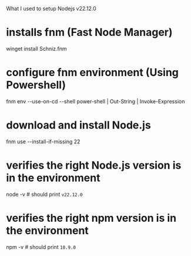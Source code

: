 What I used to setup Nodejs v22.12.0

# installs fnm (Fast Node Manager)
winget install Schniz.fnm

# configure fnm environment (Using Powershell)
fnm env --use-on-cd --shell power-shell | Out-String | Invoke-Expression

# download and install Node.js
fnm use --install-if-missing 22

# verifies the right Node.js version is in the environment
node -v # should print `v22.12.0`

# verifies the right npm version is in the environment
npm -v # should print `10.9.0`